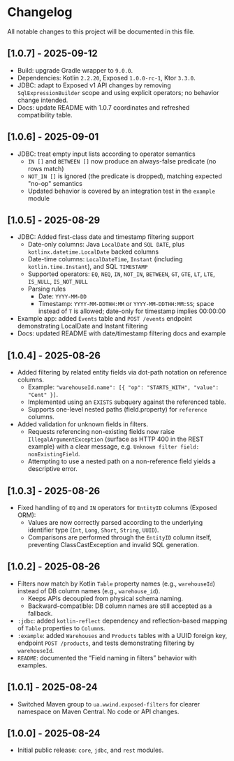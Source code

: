 # Changelog

All notable changes to this project will be documented in this file.

## [1.0.7] - 2025-09-12

- Build: upgrade Gradle wrapper to `9.0.0`.
- Dependencies: Kotlin `2.2.20`, Exposed `1.0.0-rc-1`, Ktor `3.3.0`.
- JDBC: adapt to Exposed v1 API changes by removing `SqlExpressionBuilder` scope and using explicit operators; no
  behavior change intended.
- Docs: update README with 1.0.7 coordinates and refreshed compatibility table.

## [1.0.6] - 2025-09-01

- JDBC: treat empty input lists according to operator semantics
    - `IN []` and `BETWEEN []` now produce an always-false predicate (no rows match)
    - `NOT_IN []` is ignored (the predicate is dropped), matching expected "no-op" semantics
    - Updated behavior is covered by an integration test in the `example` module

## [1.0.5] - 2025-08-29

- JDBC: Added first-class date and timestamp filtering support
    - Date-only columns: Java `LocalDate` and `SQL DATE`, plus `kotlinx.datetime.LocalDate` backed columns
    - Date-time columns: `LocalDateTime`, `Instant` (including `kotlin.time.Instant`), and SQL `TIMESTAMP`
    - Supported operators: `EQ`, `NEQ`, `IN`, `NOT_IN`, `BETWEEN`, `GT`, `GTE`, `LT`, `LTE`, `IS_NULL`, `IS_NOT_NULL`
    - Parsing rules
        - Date: `YYYY-MM-DD`
        - Timestamp: `YYYY-MM-DDTHH:MM` or `YYYY-MM-DDTHH:MM:SS`; space instead of `T` is allowed; date-only for
          timestamp implies 00:00:00
- Example app: added `Events` table and `POST /events` endpoint demonstrating LocalDate and Instant filtering
- Docs: updated README with date/timestamp filtering docs and example

## [1.0.4] - 2025-08-26

- Added filtering by related entity fields via dot-path notation on reference columns.
    - Example: `"warehouseId.name": [{ "op": "STARTS_WITH", "value": "Cent" }]`.
    - Implemented using an `EXISTS` subquery against the referenced table.
    - Supports one-level nested paths (field.property) for `reference` columns.
- Added validation for unknown fields in filters.
    - Requests referencing non-existing fields now raise `IllegalArgumentException` (surface as HTTP 400 in the REST
      example) with a clear message, e.g. `Unknown filter field: nonExistingField`.
    - Attempting to use a nested path on a non-reference field yields a descriptive error.

## [1.0.3] - 2025-08-26

- Fixed handling of `EQ` and `IN` operators for `EntityID` columns (Exposed ORM):
    - Values are now correctly parsed according to the underlying identifier type (`Int`, `Long`, `Short`, `String`,
      `UUID`).
    - Comparisons are performed through the `EntityID` column itself, preventing ClassCastException and invalid SQL
      generation.

## [1.0.2] - 2025-08-26

- Filters now match by Kotlin `Table` property names (e.g., `warehouseId`) instead of DB column names (e.g.,
  `warehouse_id`).
    - Keeps APIs decoupled from physical schema naming.
    - Backward-compatible: DB column names are still accepted as a fallback.
- `:jdbc`: added `kotlin-reflect` dependency and reflection-based mapping of `Table` properties to `Column`s.
- `:example`: added `Warehouses` and `Products` tables with a UUID foreign key, endpoint `POST /products`, and tests
  demonstrating filtering by `warehouseId`.
- `README`: documented the “Field naming in filters” behavior with examples.

## [1.0.1] - 2025-08-24

- Switched Maven group to `ua.wwind.exposed-filters` for clearer namespace on Maven Central. No code or API changes.

## [1.0.0] - 2025-08-24

- Initial public release: `core`, `jdbc`, and `rest` modules.
